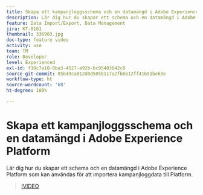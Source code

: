 ```yaml
---
title: Skapa ett kampanjloggsschema och en datamängd i Adobe Experience Platform
description: Lär dig hur du skapar ett schema och en datamängd i Adobe Experience Platform som kan användas för att importera kampanjloggdata till Platform.
feature: Data Import/Export, Data Management
jira: KT-8161
thumbnail: 336903.jpg
doc-type: feature video
activity: use
team: TM
role: Developer
level: Experienced
exl-id: f10c7a18-8ba3-4527-a92b-bc95403042c8
source-git-commit: 05b49ca012d0d505b117a2fb6b12ff41b51be63e
workflow-type: ht
source-wordcount: '68'
ht-degree: 100%

---
```


# Skapa ett kampanjloggsschema och en datamängd i Adobe Experience Platform

Lär dig hur du skapar ett schema och en datamängd i Adobe Experience Platform som kan användas för att importera kampanjloggdata till Platform.

>[!VIDEO](https://video.tv.adobe.com/v/336903?quality=12&learn=on)

